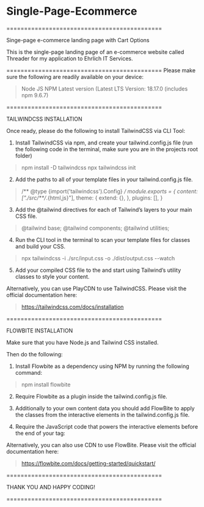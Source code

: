 # Single-Page-Ecommerce

============================================

Singe-page e-commerce landing page with Cart Options 

This is the single-page landing page of an e-commerce website called Threader for my application to Ehrlich IT Services.

============================================
Please make sure the following are readily available on your device:

>Node JS NPM Latest version (Latest LTS Version: 18.17.0 (includes npm 9.6.7)

============================================

TAILWINDCSS INSTALLATION

Once ready, please do the following to install TailwindCSS via CLI Tool:

1. Install TailwindCSS via npm, and create your tailwind.config.js file (run the following code in the terminal, make sure you are in the projects root folder)

>npm install -D tailwindcss
>npx tailwindcss init

2. Add the paths to all of your template files in your tailwind.config.js file.
       
>/** @type {import('tailwindcss').Config} */
   module.exports = {
   content: ["./src/**/*.{html,js}"],
      theme: {
        extend: {},
      },
      plugins: [],
   }

3. Add the @tailwind directives for each of Tailwind’s layers to your main CSS file.

>@tailwind base;
@tailwind components;
@tailwind utilities;

4. Run the CLI tool in the terminal to scan your template files for classes and build your CSS.

>npx tailwindcss -i ./src/input.css -o ./dist/output.css --watch

5. Add your compiled CSS file to the <head> and start using Tailwind’s utility classes to style your content.

Alternatively, you can use PlayCDN to use TailwindCSS. Please visit the official documentation here:

>https://tailwindcss.com/docs/installation

============================================

FLOWBITE INSTALLATION

Make sure that you have Node.js and Tailwind CSS installed.

Then do the following:

1. Install Flowbite as a dependency using NPM by running the following command:

>npm install flowbite

2. Require Flowbite as a plugin inside the tailwind.config.js file.
   
3. Additionally to your own content data you should add FlowBite to apply the classes from the interactive elements in the tailwind.config.js file.

4. Require the JavaScript code that powers the interactive elements before the end of your <body> tag:
   
><script src="../path/to/flowbite/dist/flowbite.min.js"></script>

Alternatively, you can also use CDN to use FlowBite. Please visit the official documentation here:

>https://flowbite.com/docs/getting-started/quickstart/

============================================

THANK YOU AND HAPPY CODING!

============================================


